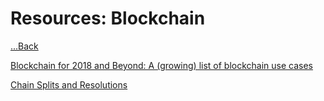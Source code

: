 # Resources: Blockchain

[...Back](README.md)

[Blockchain for 2018 and Beyond: A (growing) list of blockchain use cases](https://medium.com/fluree/blockchain-for-2018-and-beyond-a-growing-list-of-blockchain-use-cases-37db7c19fb99)

[Chain Splits and Resolutions](https://medium.com/@alpalpalp/chain-splits-and-resolutions-d3398bddf4ab)
